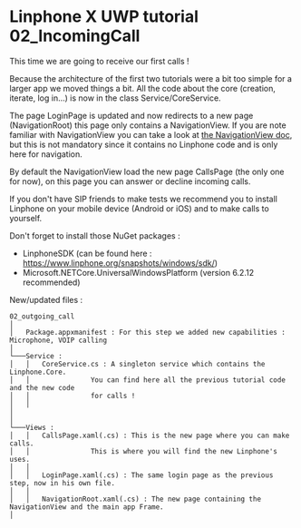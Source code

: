﻿Linphone X UWP tutorial 02_IncomingCall
========================================

This time we are going to receive our first calls !

Because the architecture of the first two tutorials were a bit too simple for a larger app we moved things a bit.
All the code about the core (creation, iterate, log in...) is now in the class Service/CoreService.

The page LoginPage is updated and now redirects to a new page (NavigationRoot) this page only contains a NavigationView.
If you are note familiar with NavigationView you can take a look at [the NavigationView doc](https://docs.microsoft.com/en-us/windows/uwp/design/controls-and-patterns/navigationview), 
but this is not mandatory since it contains no Linphone code and is only here for navigation.

By default the NavigationView load the new page CallsPage (the only one for now), on this page you can answer or decline incoming calls.

If you don't have SIP friends to make tests we recommend you to install Linphone on your mobile device (Android or iOS) and to make calls to yourself.

Don't forget to install those NuGet packages :
 - LinphoneSDK (can be found here : https://www.linphone.org/snapshots/windows/sdk/)
 - Microsoft.NETCore.UniversalWindowsPlatform (version 6.2.12 recommended)

New/updated files :

```
02_outgoing_call
│
│   Package.appxmanifest : For this step we added new capabilities : Microphone, VOIP calling
│   
└───Service :
│   │   CoreService.cs : A singleton service which contains the Linphone.Core. 
│   │               You can find here all the previous tutorial code and the new code 
│   │               for calls !
│   │
│
│
└───Views :
│   │   CallsPage.xaml(.cs) : This is the new page where you can make calls.
│   │               This is where you will find the new Linphone's uses.
│   │       
│   │   LoginPage.xaml(.cs) : The same login page as the previous step, now in his own file.
│   │
│   │   NavigationRoot.xaml(.cs) : The new page containing the NavigationView and the main app Frame.
│
```